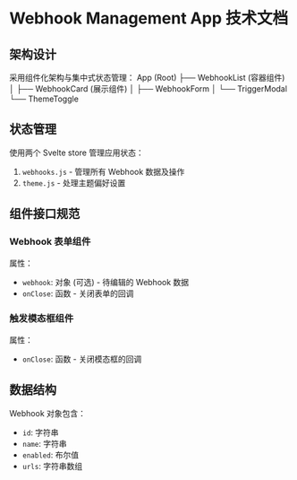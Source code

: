 # Webhook Management App 技术文档

## 架构设计

采用组件化架构与集中式状态管理：
App (Root)
├── WebhookList (容器组件)
│ ├── WebhookCard (展示组件)
│ ├── WebhookForm
│ └── TriggerModal
└── ThemeToggle

## 状态管理

使用两个 Svelte store 管理应用状态：

1. `webhooks.js` - 管理所有 Webhook 数据及操作
2. `theme.js` - 处理主题偏好设置

## 组件接口规范

### Webhook 表单组件

属性：

- `webhook`: 对象 (可选) - 待编辑的 Webhook 数据
- `onClose`: 函数 - 关闭表单的回调

### 触发模态框组件

属性：

- `onClose`: 函数 - 关闭模态框的回调

## 数据结构

Webhook 对象包含：

- `id`: 字符串
- `name`: 字符串
- `enabled`: 布尔值
- `urls`: 字符串数组
